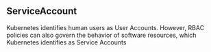 ## ServiceAccount
Kubernetes identifies human users as User Accounts. However, RBAC policies can also govern the behavior of software resources, which Kubernetes identifies as Service Accounts
